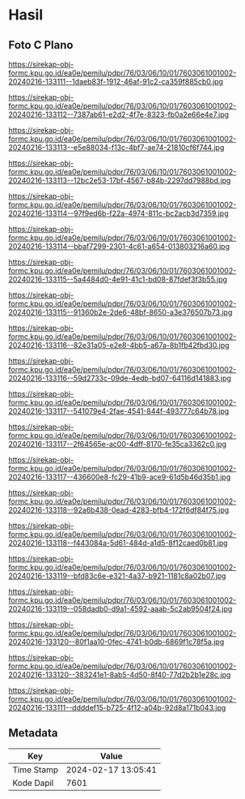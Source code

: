 # Hasil

## Foto C Plano

https://sirekap-obj-formc.kpu.go.id/ea0e/pemilu/pdpr/76/03/06/10/01/7603061001002-20240216-133111--1daeb83f-1912-46af-91c2-ca359f885cb0.jpg

https://sirekap-obj-formc.kpu.go.id/ea0e/pemilu/pdpr/76/03/06/10/01/7603061001002-20240216-133112--7387ab61-e2d2-4f7e-8323-fb0a2e66e4e7.jpg

https://sirekap-obj-formc.kpu.go.id/ea0e/pemilu/pdpr/76/03/06/10/01/7603061001002-20240216-133113--e5e88034-f13c-4bf7-ae74-21810cf6f744.jpg

https://sirekap-obj-formc.kpu.go.id/ea0e/pemilu/pdpr/76/03/06/10/01/7603061001002-20240216-133113--12bc2e53-17bf-4567-b84b-2297dd7988bd.jpg

https://sirekap-obj-formc.kpu.go.id/ea0e/pemilu/pdpr/76/03/06/10/01/7603061001002-20240216-133114--97f9ed6b-f22a-4974-811c-bc2acb3d7359.jpg

https://sirekap-obj-formc.kpu.go.id/ea0e/pemilu/pdpr/76/03/06/10/01/7603061001002-20240216-133114--bbaf7299-2301-4c61-a654-013803216a60.jpg

https://sirekap-obj-formc.kpu.go.id/ea0e/pemilu/pdpr/76/03/06/10/01/7603061001002-20240216-133115--5a4484d0-4e91-41c1-bd08-87fdef3f3b55.jpg

https://sirekap-obj-formc.kpu.go.id/ea0e/pemilu/pdpr/76/03/06/10/01/7603061001002-20240216-133115--91360b2e-2de6-48bf-8650-a3e376507b73.jpg

https://sirekap-obj-formc.kpu.go.id/ea0e/pemilu/pdpr/76/03/06/10/01/7603061001002-20240216-133116--82e31a05-e2e8-4bb5-a67a-8b1fb42fbd30.jpg

https://sirekap-obj-formc.kpu.go.id/ea0e/pemilu/pdpr/76/03/06/10/01/7603061001002-20240216-133116--59d2733c-09de-4edb-bd07-64116d141883.jpg

https://sirekap-obj-formc.kpu.go.id/ea0e/pemilu/pdpr/76/03/06/10/01/7603061001002-20240216-133117--541079e4-2fae-4541-844f-493777c64b78.jpg

https://sirekap-obj-formc.kpu.go.id/ea0e/pemilu/pdpr/76/03/06/10/01/7603061001002-20240216-133117--2f64565e-ac00-4dff-8170-fe35ca3362c0.jpg

https://sirekap-obj-formc.kpu.go.id/ea0e/pemilu/pdpr/76/03/06/10/01/7603061001002-20240216-133117--436600e8-fc29-41b9-ace9-61d5b46d35b1.jpg

https://sirekap-obj-formc.kpu.go.id/ea0e/pemilu/pdpr/76/03/06/10/01/7603061001002-20240216-133118--92a6b438-0ead-4283-bfb4-172f6df84f75.jpg

https://sirekap-obj-formc.kpu.go.id/ea0e/pemilu/pdpr/76/03/06/10/01/7603061001002-20240216-133118--f443084a-5d61-484d-a1d5-8f12caed0b81.jpg

https://sirekap-obj-formc.kpu.go.id/ea0e/pemilu/pdpr/76/03/06/10/01/7603061001002-20240216-133119--bfd83c6e-e321-4a37-b921-1181c8a02b07.jpg

https://sirekap-obj-formc.kpu.go.id/ea0e/pemilu/pdpr/76/03/06/10/01/7603061001002-20240216-133119--058dadb0-d9a1-4592-aaab-5c2ab9504f24.jpg

https://sirekap-obj-formc.kpu.go.id/ea0e/pemilu/pdpr/76/03/06/10/01/7603061001002-20240216-133120--80f1aa10-0fec-4741-b0db-6869f1c78f5a.jpg

https://sirekap-obj-formc.kpu.go.id/ea0e/pemilu/pdpr/76/03/06/10/01/7603061001002-20240216-133120--383241e1-8ab5-4d50-8f40-77d2b2b1e28c.jpg

https://sirekap-obj-formc.kpu.go.id/ea0e/pemilu/pdpr/76/03/06/10/01/7603061001002-20240216-133111--ddddef15-b725-4f12-a04b-92d8a171b043.jpg


## Metadata

| Key        | Value               |
| ---------- | ------------------- |
| Time Stamp | 2024-02-17 13:05:41 |
| Kode Dapil | 7601                |



